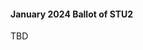 <div class="documentation-note" markdown="1">

####  January 2024 Ballot of STU2

TBD
  
</div><!-- documentation-note -->